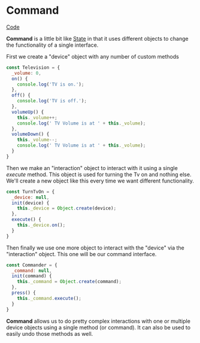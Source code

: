 # Command
[Code](./js/command.js)

**Command** is a little bit like [State](./js/state.js) in that it uses 
different objects to change the functionality of a single interface. 

First we create a "device" object with any number of custom methods 

```js
const Television = {
  _volume: 0,
  on() {
    console.log('TV is on.');
  },
  off() {
    console.log('TV is off.');
  },
  volumeUp() {
    this._volume++;
    console.log(' TV Volume is at ' + this._volume);
  },
  volumeDown() {
    this._volume--;
    console.log(' TV Volume is at ' + this._volume);
  }
}
```


Then we make an "interaction" object to interact with it using a single 
*execute* method. This object is used for turning the Tv on and nothing
else. We'll create a new object like this every time we want different
functionality.

```js
const TurnTvOn = {
  _device: null,
  init(device) {
    this._device = Object.create(device);
  },
  execute() {
    this._device.on();
  }
}
```

Then finally we use one more object to interact with the "device"
via the "interaction" object. This one will be our command interface.

```js
const Commander = {
  _command: null,
  init(command) {
    this._command = Object.create(command);
  },
  press() {
    this._command.execute();
  }
}
```

**Command** allows us to do pretty complex interactions with one or
multiple device objects using a single method (or command). It can also 
be used to easily undo those methods as well.